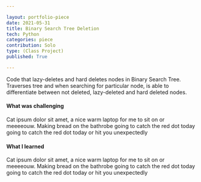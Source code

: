 ```yaml
---

layout: portfolio-piece
date: 2021-05-31
title: Binary Search Tree Deletion
tech: Python
categories: piece
contribution: Solo
type: (Class Project)
published: True

---
```


Code that lazy-deletes and hard deletes nodes in Binary Search Tree. Traverses tree and when searching for particular node, is able to differentiate between not deleted, lazy-deleted and hard deleted nodes. 

#### What was challenging
Cat ipsum dolor sit amet, a nice warm laptop for me to sit on or meeeeouw. Making bread on the bathrobe going to catch the red dot today going to catch the red dot today or hit you unexpectedly

#### What I learned
Cat ipsum dolor sit amet, a nice warm laptop for me to sit on or meeeeouw. Making bread on the bathrobe going to catch the red dot today going to catch the red dot today or hit you unexpectedly

